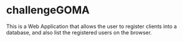 # challengeGOMA

This is a Web Application that allows the user to register clients into a database, and also list the registered users on the browser.

